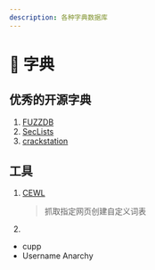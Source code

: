 ```yaml
---
description: 各种字典数据库
---
```


# 📖 字典

## 优秀的开源字典

1. [FUZZDB](https://github.com/fuzzdb-project/fuzzdb)
2. [SecLists](https://github.com/danielmiessler/SecLists)
3. [crackstation](https://crackstation.net/crackstation-wordlist-password-cracking-dictionary.htm)

## 工具

1.  [CEWL](cewl.md)

    > 抓取指定网页创建自定义词表
2.



* cupp
* Username Anarchy
